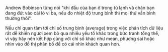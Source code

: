 Andrew Bobinson từng nói "khi đầu của bạn ở trong tủ lạnh và chân bạn đang đút vào cái lò vi ba, nếu đo nhiệt độ trung bình thì mọi thứ vẫn bình thường thôi".  

Nếu chỉ quan tâm tới chỉ số trung bình (average) trong việc phân tích dữ liệu rất dễ khiến người xem bỏ qua nhiều yếu tố khác trong bức tranh tổng thể, vì vậy hãy nên kết hợp cùng với chỉ số khác như mean, phương sai hoặc nhìn vào đồ thị phân bố để có cái nhìn khách quan hơn.